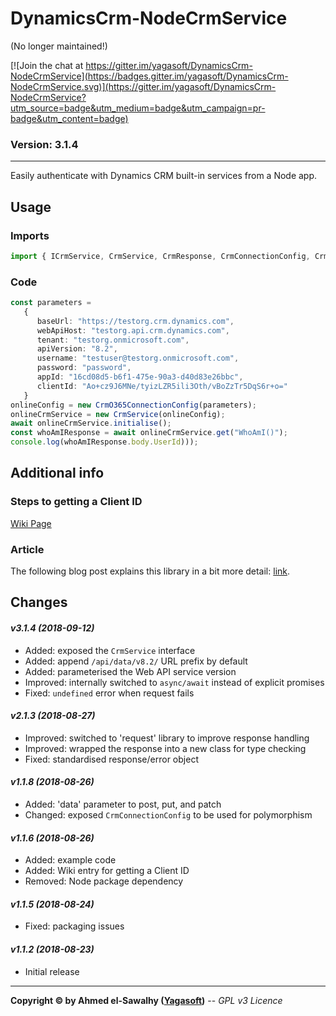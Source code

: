 # DynamicsCrm-NodeCrmService

(No longer maintained!)

[![Join the chat at https://gitter.im/yagasoft/DynamicsCrm-NodeCrmService](https://badges.gitter.im/yagasoft/DynamicsCrm-NodeCrmService.svg)](https://gitter.im/yagasoft/DynamicsCrm-NodeCrmService?utm_source=badge&utm_medium=badge&utm_campaign=pr-badge&utm_content=badge)

### Version: 3.1.4
---

Easily authenticate with Dynamics CRM built-in services from a Node app.

## Usage

### Imports
```typescript
import { ICrmService, CrmService, CrmResponse, CrmConnectionConfig, CrmO365ConnectionConfig, CrmAdConnectionConfig } from "node-dcrm-service";
```

### Code
```typescript
const parameters =
   {
      baseUrl: "https://testorg.crm.dynamics.com",
      webApiHost: "testorg.api.crm.dynamics.com",
	  tenant: "testorg.onmicrosoft.com",
	  apiVersion: "8.2",
      username: "testuser@testorg.onmicrosoft.com",
      password: "password",
      appId: "16cd08d5-b6f1-475e-90a3-d40d83e26bbc",
      clientId: "Ao+cz9J6MNe/tyizLZR5ili3Oth/vBoZzTr5DqS6r+o="
   }
onlineConfig = new CrmO365ConnectionConfig(parameters);
onlineCrmService = new CrmService(onlineConfig);
await onlineCrmService.initialise();
const whoAmIResponse = await onlineCrmService.get("WhoAmI()");
console.log(whoAmIResponse.body.UserId)));
```

## Additional info

### Steps to getting a Client ID

[Wiki Page](https://github.com/yagasoft/DynamicsCrm-NodeCrmService/wiki/Steps-to-Getting-a-Client-ID)

### Article
The following blog post explains this library in a bit more detail: [link](http://blog.yagasoft.com/2018/09/connect-dynamics-crm-node).

## Changes

#### _v3.1.4 (2018-09-12)_
+ Added: exposed the `CrmService` interface
+ Added: append `/api/data/v8.2/` URL prefix by default
+ Added: parameterised the Web API service version
+ Improved: internally switched to `async/await` instead of explicit promises
+ Fixed: `undefined` error when request fails

#### _v2.1.3 (2018-08-27)_
+ Improved: switched to 'request' library to improve response handling
+ Improved: wrapped the response into a new class for type checking
+ Fixed: standardised response/error object

#### _v1.1.8 (2018-08-26)_
+ Added: 'data' parameter to post, put, and patch
+ Changed: exposed `CrmConnectionConfig` to be used for polymorphism

#### _v1.1.6 (2018-08-26)_
+ Added: example code
+ Added: Wiki entry for getting a Client ID
+ Removed: Node package dependency

#### _v1.1.5 (2018-08-24)_
+ Fixed: packaging issues

#### _v1.1.2 (2018-08-23)_
+ Initial release

---
**Copyright &copy; by Ahmed el-Sawalhy ([Yagasoft](http://yagasoft.com))** -- _GPL v3 Licence_
